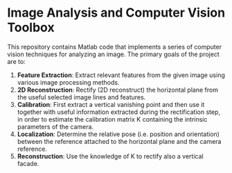 # Image Analysis and Computer Vision Toolbox

This repository contains Matlab code that implements a series of computer vision techniques for analyzing an image. The primary goals of the project are to:

1. **Feature Extraction**: Extract relevant features from the given image using various image processing methods.
2. **2D Reconstruction**: Rectify (2D reconstruct) the horizontal plane from the useful selected image lines and features.
3. **Calibration**: First extract a vertical vanishing point and then use it together with useful information extracted during the rectification step, in order to estimate the calibration matrix K containing the intrinsic
parameters of the camera.
4. **Localization**: Determine the relative pose (i.e. position and orientation) between the reference attached to the horizontal plane and the camera reference.
5. **Reconstruction**: Use the knowledge of K to rectify also a vertical facade.

